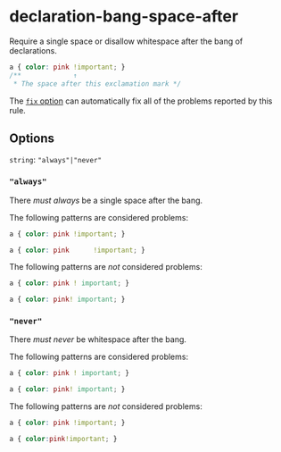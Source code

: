 # declaration-bang-space-after

Require a single space or disallow whitespace after the bang of declarations.

```css
a { color: pink !important; }
/**             ↑
 * The space after this exclamation mark */
```

The [`fix` option](https://stylelint.io/user-guide/options#fix) can automatically fix all of the problems reported by this rule.

## Options

`string`: `"always"|"never"`

### `"always"`

There _must always_ be a single space after the bang.

The following patterns are considered problems:

```css
a { color: pink !important; }
```

```css
a { color: pink      !important; }
```

The following patterns are _not_ considered problems:

```css
a { color: pink ! important; }
```

```css
a { color: pink! important; }
```

### `"never"`

There _must never_ be whitespace after the bang.

The following patterns are considered problems:

```css
a { color: pink ! important; }
```

```css
a { color: pink! important; }
```

The following patterns are _not_ considered problems:

```css
a { color: pink !important; }
```

```css
a { color:pink!important; }
```
